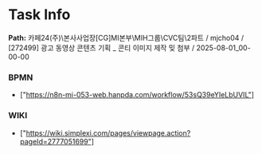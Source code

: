 # Task Info

**Path:** 카페24(주)\본사사업장\[CG]MI본부\MIH그룹\CVC팀\2파트 / mjcho04 / [272499] 광고 동영상 콘텐츠 기획 _ 콘티 이미지 제작 밎 첨부 / 2025-08-01_00-00-00

### BPMN
- ["https://n8n-mi-053-web.hanpda.com/workflow/53sQ39eYIeLbUVIL"]

### WIKI
- ["https://wiki.simplexi.com/pages/viewpage.action?pageId=2777051699"]

